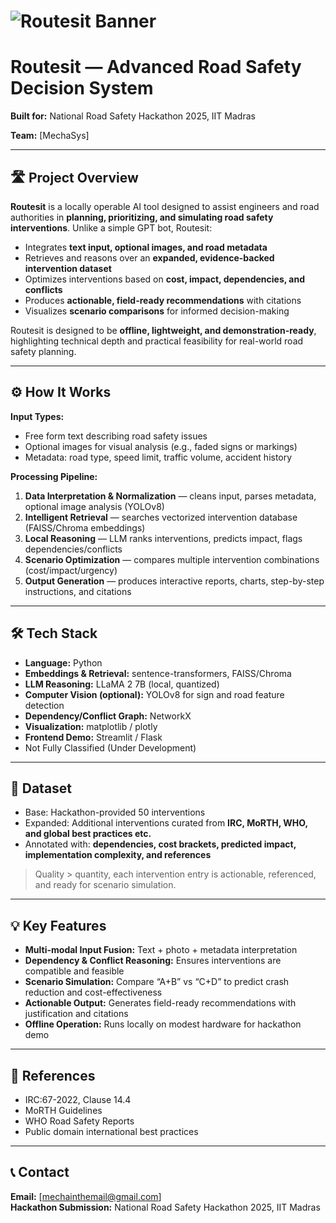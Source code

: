 # ![Routesit Banner]([https://link.url.image.png](https://media.discordapp.net/attachments/1420092566715633784/1432759384923963415/568631390_1825759678079625_4856681336625592065_n.png?ex=690238a8&is=6900e728&hm=2efd4e89354fbe90c4e45c347bf0aa07b68650cd09560333016119f088e27c6a&=&format=webp&quality=lossless&width=1280&height=800))

# Routesit — Advanced Road Safety Decision System

**Built for:** National Road Safety Hackathon 2025, IIT Madras  

**Team:** [MechaSys]  

---

## 🛣 Project Overview

**Routesit** is a locally operable AI tool designed to assist engineers and road authorities in **planning, prioritizing, and simulating road safety interventions**. Unlike a simple GPT bot, Routesit:

- Integrates **text input, optional images, and road metadata**
- Retrieves and reasons over an **expanded, evidence-backed intervention dataset**
- Optimizes interventions based on **cost, impact, dependencies, and conflicts**
- Produces **actionable, field-ready recommendations** with citations
- Visualizes **scenario comparisons** for informed decision-making

Routesit is designed to be **offline, lightweight, and demonstration-ready**, highlighting technical depth and practical feasibility for real-world road safety planning.

---

## ⚙ How It Works

**Input Types:**
- Free form text describing road safety issues
- Optional images for visual analysis (e.g., faded signs or markings)
- Metadata: road type, speed limit, traffic volume, accident history

**Processing Pipeline:**
1. **Data Interpretation & Normalization** — cleans input, parses metadata, optional image analysis (YOLOv8)
2. **Intelligent Retrieval** — searches vectorized intervention database (FAISS/Chroma embeddings)
3. **Local Reasoning** — LLM ranks interventions, predicts impact, flags dependencies/conflicts
4. **Scenario Optimization** — compares multiple intervention combinations (cost/impact/urgency)
5. **Output Generation** — produces interactive reports, charts, step-by-step instructions, and citations

---

## 🛠 Tech Stack

- **Language:** Python  
- **Embeddings & Retrieval:** sentence-transformers, FAISS/Chroma  
- **LLM Reasoning:** LLaMA 2 7B (local, quantized)  
- **Computer Vision (optional):** YOLOv8 for sign and road feature detection  
- **Dependency/Conflict Graph:** NetworkX  
- **Visualization:** matplotlib / plotly  
- **Frontend Demo:** Streamlit / Flask
- Not Fully Classified (Under Development)

---

## 📂 Dataset

- Base: Hackathon-provided 50 interventions  
- Expanded: Additional interventions curated from **IRC, MoRTH, WHO, and global best practices etc.**  
- Annotated with: **dependencies, cost brackets, predicted impact, implementation complexity, and references**  

> Quality > quantity,  each intervention entry is actionable, referenced, and ready for scenario simulation.

---

## 💡 Key Features

- **Multi-modal Input Fusion:** Text + photo + metadata interpretation  
- **Dependency & Conflict Reasoning:** Ensures interventions are compatible and feasible  
- **Scenario Simulation:** Compare “A+B” vs “C+D” to predict crash reduction and cost-effectiveness  
- **Actionable Output:** Generates field-ready recommendations with justification and citations  
- **Offline Operation:** Runs locally on modest hardware for hackathon demo
---



## 📜 References

- IRC:67-2022, Clause 14.4  
- MoRTH Guidelines  
- WHO Road Safety Reports  
- Public domain international best practices  

---

## 📞 Contact


**Email:** [mechainthemail@gmail.com]  
**Hackathon Submission:** National Road Safety Hackathon 2025, IIT Madras

